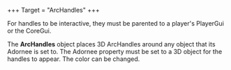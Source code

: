+++
Target = "ArcHandles"
+++

For handles to be interactive, they must be parented to a player's PlayerGui or the CoreGui.The **ArcHandles** object places 3D ArcHandles around any object that its Adornee is set to. The Adornee property must be set to a 3D object for the handles to appear. The color can be changed.